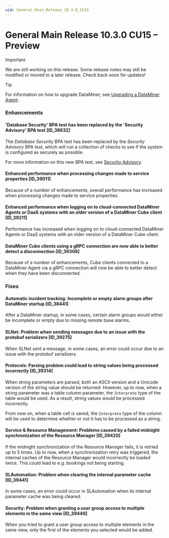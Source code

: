 ```yaml
---
uid: General_Main_Release_10.3.0_CU15
---
```


# General Main Release 10.3.0 CU15 – Preview

> [!IMPORTANT]
> We are still working on this release. Some release notes may still be modified or moved to a later release. Check back soon for updates!

> [!TIP]
> For information on how to upgrade DataMiner, see [Upgrading a DataMiner Agent](xref:Upgrading_a_DataMiner_Agent).

### Enhancements

#### 'Database Security' BPA test has been replaced by the 'Security Advisory' BPA test [ID_38632]

<!-- MR 10.3.0 [CU15]/10.4.0 [CU3] - FR 10.4.5 -->

The *Database Security* BPA test has been replaced by the *Security Advisory* BPA test, which will run a collection of checks to see if the system is configured as securely as possible.

For more information on this new BPA test, see [Security Advisory](xref:BPA_Security_Advisory).

#### Enhanced performance when processing changes made to service properties [ID_39011]

<!-- MR 10.3.0 [CU15]/10.4.0 [CU3] - FR 10.4.6 -->

Because of a number of enhancements, overall performance has increased when processing changes made to service properties.

#### Enhanced performance when logging on to cloud-connected DataMiner Agents or DaaS systems with an older version of a DataMiner Cube client [ID_39211]

<!-- MR 10.3.0 [CU15]/10.4.0 [CU3] - FR 10.4.6 -->

Performance has increased when logging on to cloud-connected DataMiner Agents or DaaS systems with an older version of a DataMiner Cube client.

#### DataMiner Cube clients using a gRPC connection are now able to better detect a disconnection [ID_39308]

<!-- MR 10.3.0 [CU15] / 10.4.0 [CU3] - FR 10.4.6 -->

Because of a number of enhancements, Cube clients connected to a DataMiner Agent via a gRPC connection will now be able to better detect when they have been disconnected.

### Fixes

#### Automatic incident tracking: Incomplete or empty alarm groups after DataMiner startup [ID_38441]

<!-- MR 10.3.0 [CU15]/10.4.0 [CU3] - FR 10.4.6 -->

After a DataMiner startup, in some cases, certain alarm groups would either be incomplete or empty due to missing remote base alarms.

#### SLNet: Problem when sending messages due to an issue with the protobuf serializers [ID_39275]

<!-- MR 10.3.0 [CU15]/10.4.0 [CU3] - FR 10.4.6 -->

When SLNet sent a message, in some cases, an error could occur due to an issue with the protobuf serializers.

#### Protocols: Parsing problem could lead to string values being processed incorrectly [ID_39314]

<!-- MR 10.3.0 [CU15]/10.4.0 [CU3] - FR 10.4.6 -->

When string parameters are parsed, both an ASCII version and a Unicode version of the string value should be returned. However, up to now, when a string parameter was a table column parameter, the `Interprete` type of the table would be used. As a result, string values would be processed incorrectly.

From now on, when a table cell is saved, the `Interprete` type of the column will be used to determine whether or not it has to be processed as a string.

#### Service & Resource Management: Problems caused by a failed midnight synchronization of the Resource Manager [ID_39420]

<!-- MR 10.3.0 [CU15]/10.4.0 [CU3] - FR 10.4.6 -->

If the midnight synchronization of the Resource Manager fails, it is retried up to 5 times. Up to now, when a synchronization retry was triggered, the internal caches of the Resource Manager would incorrectly be loaded twice. This could lead to e.g. bookings not being starting.

#### SLAutomation: Problem when clearing the internal parameter cache [ID_39441]

<!-- MR 10.3.0 [CU15]/10.4.0 [CU3] - FR 10.4.6 -->

In some cases, an error could occur in SLAutomation when its internal parameter cache was being cleared.

#### Security: Problem when granting a user group access to multiple elements in the same view [ID_39449]

<!-- MR 10.3.0 [CU15]/10.4.0 [CU3] - FR 10.4.6 -->

When you tried to grant a user group access to multiple elements in the same view, only the first of the elements you selected would be added.
